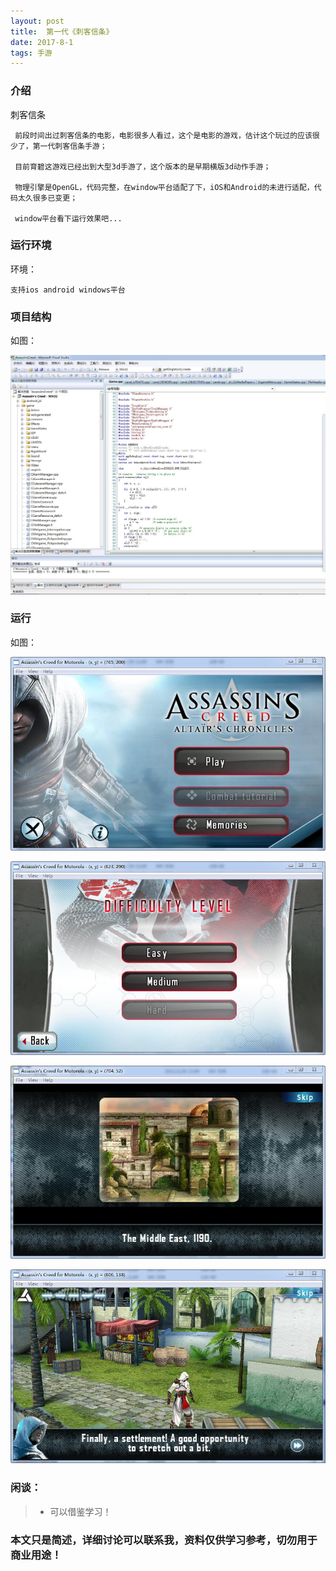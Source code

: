 ```yaml
---
layout: post
title:  第一代《刺客信条》
date: 2017-8-1
tags: 手游
---
```


		
### 介绍

刺客信条

	 前段时间出过刺客信条的电影，电影很多人看过，这个是电影的游戏，估计这个玩过的应该很少了，第一代刺客信条手游；

	 目前育碧这游戏已经出到大型3d手游了，这个版本的是早期横版3d动作手游；

	 物理引擎是OpenGL，代码完整，在window平台适配了下，iOS和Android的未进行适配，代码太久很多已变更；

	 window平台看下运行效果吧...


### 运行环境

环境：

``` 
支持ios android windows平台
``` 

### 项目结构

如图：

![](/images/posts/ac/ac1.jpg)

### 运行

如图：

![](/images/posts/ac/ac2.jpg)

![](/images/posts/ac/ac3.jpg)

![](/images/posts/ac/ac4.jpg)

![](/images/posts/ac/ac5.jpg)

### 闲谈：	

> * 可以借鉴学习！

### 本文只是简述，详细讨论可以联系我，资料仅供学习参考，切勿用于商业用途！